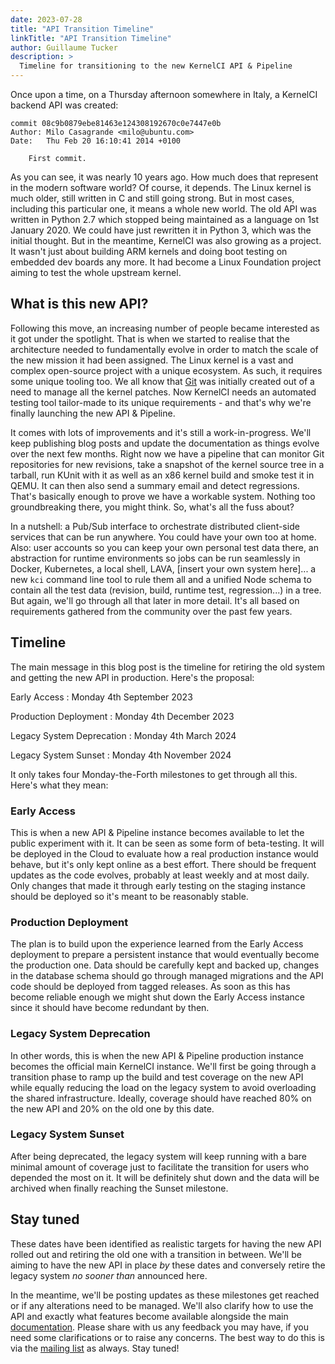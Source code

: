 ```yaml
---
date: 2023-07-28
title: "API Transition Timeline"
linkTitle: "API Transition Timeline"
author: Guillaume Tucker
description: >
  Timeline for transitioning to the new KernelCI API & Pipeline
---
```


Once upon a time, on a Thursday afternoon somewhere in Italy, a KernelCI
backend API was created:

```
commit 08c9b0879ebe81463e124308192670c0e7447e0b
Author: Milo Casagrande <milo@ubuntu.com>
Date:   Thu Feb 20 16:10:41 2014 +0100

    First commit.
```

As you can see, it was nearly 10 years ago.  How much does that represent in
the modern software world?  Of course, it depends.  The Linux kernel is much
older, still written in C and still going strong.  But in most cases, including
this particular one, it means a whole new world.  The old API was written in
Python 2.7 which stopped being maintained as a language on 1st January 2020.
We could have just rewritten it in Python 3, which was the initial thought.
But in the meantime, KernelCI was also growing as a project.  It wasn't just
about building ARM kernels and doing boot testing on embedded dev boards any
more.  It had become a Linux Foundation project aiming to test the whole
upstream kernel.

## What is this new API?

Following this move, an increasing number of people became interested as it got
under the spotlight.  That is when we started to realise that the architecture
needed to fundamentally evolve in order to match the scale of the new mission
it had been assigned.  The Linux kernel is a vast and complex open-source
project with a unique ecosystem.  As such, it requires some unique tooling too.
We all know that [Git](https://git-scm.com/) was initially created out of a
need to manage all the kernel patches.  Now KernelCI needs an automated testing
tool tailor-made to its unique requirements - and that's why we're finally
launching the new API & Pipeline.

It comes with lots of improvements and it's still a work-in-progress.  We'll
keep publishing blog posts and update the documentation as things evolve over
the next few months.  Right now we have a pipeline that can monitor Git
repositories for new revisions, take a snapshot of the kernel source tree in a
tarball, run KUnit with it as well as an x86 kernel build and smoke test it in
QEMU.  It can then also send a summary email and detect regressions.  That's
basically enough to prove we have a workable system.  Nothing too
groundbreaking there, you might think.  So, what's all the fuss about?

In a nutshell: a Pub/Sub interface to orchestrate distributed client-side
services that can be run anywhere.  You could have your own too at home.  Also:
user accounts so you can keep your own personal test data there, an abstraction
for runtime environments so jobs can be run seamlessly in Docker, Kubernetes, a
local shell, LAVA, [insert your own system here]... a new `kci` command line
tool to rule them all and a unified Node schema to contain all the test data
(revision, build, runtime test, regression...) in a tree.  But again, we'll go
through all that later in more detail.  It's all based on requirements gathered
from the community over the past few years.

## Timeline

The main message in this blog post is the timeline for retiring the old system
and getting the new API in production.  Here's the proposal:

Early Access
: Monday 4th September 2023

Production Deployment
: Monday 4th December 2023

Legacy System Deprecation
: Monday 4th March 2024

Legacy System Sunset
: Monday 4th November 2024

It only takes four Monday-the-Forth milestones to get through all this.  Here's
what they mean:

### Early Access

This is when a new API & Pipeline instance becomes available to let the public
experiment with it.  It can be seen as some form of beta-testing.  It will be
deployed in the Cloud to evaluate how a real production instance would behave,
but it's only kept online as a best effort.  There should be frequent updates
as the code evolves, probably at least weekly and at most daily.  Only changes
that made it through early testing on the staging instance should be deployed
so it's meant to be reasonably stable.

### Production Deployment

The plan is to build upon the experience learned from the Early Access
deployment to prepare a persistent instance that would eventually become the
production one.  Data should be carefully kept and backed up, changes in the
database schema should go through managed migrations and the API code should be
deployed from tagged releases.  As soon as this has become reliable enough we
might shut down the Early Access instance since it should have become redundant
by then.

### Legacy System Deprecation

In other words, this is when the new API & Pipeline production instance becomes
the official main KernelCI instance.  We'll first be going through a transition
phase to ramp up the build and test coverage on the new API while equally
reducing the load on the legacy system to avoid overloading the shared
infrastructure.  Ideally, coverage should have reached 80% on the new API and
20% on the old one by this date.

### Legacy System Sunset

After being deprecated, the legacy system will keep running with a bare minimal
amount of coverage just to facilitate the transition for users who depended the
most on it.  It will be definitely shut down and the data will be archived when
finally reaching the Sunset milestone.

## Stay tuned

These dates have been identified as realistic targets for having the new API
rolled out and retiring the old one with a transition in between.  We'll be
aiming to have the new API in place _by_ these dates and conversely retire the
legacy system _no sooner than_ announced here.

In the meantime, we'll be posting updates as these milestones get reached or if
any alterations need to be managed.  We'll also clarify how to use the API and
exactly what features become available alongside the main
[documentation](/api).  Please share with us any feedback you may have, if
you need some clarifications or to raise any concerns.  The best way to do this
is via the [mailing list](mailto:kernelci@lists.linux.dev) as always.  Stay
tuned!
